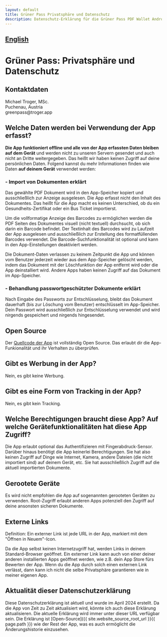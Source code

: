 ```yaml
---
layout: default
title: Grüner Pass Privatsphäre und Datenschutz
description: Datenschutz-Erklärung für die Grüner Pass PDF Wallet Android App.
---
```

## [English](/greenpass/privacy)
# Grüner Pass: Privatsphäre und Datenschutz

## Kontaktdaten
Michael Troger, MSc.  
Puchenau, Austria  
&#103;&#114;&#101;&#101;&#110;&#112;&#97;&#115;&#115;&#64;&#116;&#114;&#111;&#103;&#101;&#114;&#46;&#97;&#112;&#112;

## Welche Daten werden bei Verwendung der App erfasst?
**Die App funktioniert offline und alle von der App erfassten Daten bleiben auf dem Gerät** und werden nicht zu unseren Servern gesendet und auch nicht an Dritte weitergegeben.
Das heißt wir haben keinen Zugriff auf deine persönlichen Daten.
Folgend kannst du mehr Informationen finden wie Daten **auf deinem Gerät** verwendet werden:

### - Import von Dokumenten erklärt
Das gewählte PDF Dokument wird in den App-Speicher kopiert und ausschließlich zur Anzeige ausgelesen.
Die App erfasst nicht den Inhalt des Dokumentes.
Das heißt für die App macht es keinen Unterschied, ob du ein Gesundheits-Zertifikat oder ein Bus Ticket importierst.

Um die vollformatige Anzeige des Barcodes zu ermöglichen werden die PDF Seiten des Dokumentes visuell (nicht textuell) durchsucht, ob sich darin ein Barcode befindet.
Der Textinhalt des Barcodes wird zu Laufzeit der App ausgelesen und ausschließlich zur Erstellung des formatfüllenden Barcodes verwendet.
Die Barcode-Suchfunktionalität ist optional und kann in den App-Einstellungen deaktiviert werden.

Die Dokument-Daten verlassen zu keinem Zeitpunkt die App und können vom Benutzer jederzeit wieder aus dem App-Speicher gelöscht werden, 
indem das Dokument mit der Löschfunktion der App entfernt wird oder die App deinstalliert wird. 
Andere Apps haben keinen Zugriff auf das Dokument im App-Speicher.

### - Behandlung passwortgeschützter Dokumente erklärt
Nach Eingabe des Passworts zur Entschlüsselung, bleibt das Dokument dauerhaft (bis zur Löschung vom Benutzer) entschlüsselt im App-Speicher. 
Dein Passwort wird ausschließlich zur Entschlüsselung verwendet und wird nirgends gespeichert und nirgends hingesendet.

## Open Source
Der [Quellcode der App](https://github.com/michaeltroger/greenpass-android) ist vollständig Open Source.
Das erlaubt dir die App-Funkionalität und ihr Verhalten zu überprüfen.
  
## Gibt es Werbung in der App?
Nein, es gibt keine Werbung.
    
## Gibt es eine Form von Tracking in der App?
Nein, es gibt kein Tracking.
  
## Welche Berechtigungen braucht diese App? Auf welche Gerätefunktionalitäten hat diese App Zugriff?
Die App erlaubt optional das Authentifizieren mit Fingerabdruck-Sensor. Darüber hinaus benötigt die App keinerlei Berechtigungen. 
Sie hat also keinen Zugriff auf Dinge wie Internet, Kamera, andere Dateien (die nicht importiert sind) auf deinem Gerät, etc.
Sie hat ausschließlich Zugriff auf die aktuell importierten Dokumente.

## Gerootete Geräte
Es wird nicht empfohlen die App auf sogenannten gerooteten Geräten zu verwenden. Root-Zugriff erlaubt anderen Apps potenziell den Zugriff auf deine ansonsten sicheren Dokumente.

## Externe Links
Definition: Ein externer Link ist jede URL in der App, markiert mit dem "Öffnen in Neuem"-Icon.

Da die App selbst keinen Internetzugriff hat, werden Links in deinem Standard-Browser geöffnet.
Ein externer Link kann auch von einer deiner anderen installierten Apps geöffnet werden, wie z.B. dein App Store fürs Bewerten der App.
Wenn du die App durch solch einen externen Link verlässt, dann kann ich nicht die selbe Privatsphäre garantieren wie in meiner eigenen App.

## Aktualität dieser Datenschutzerklärung
Diese Datenschutzerklärung ist aktuell und wurde im April 2024 erstellt. Da die App von Zeit zu Zeit aktualisiert wird, könnte ich auch diese Erklärung aktualisieren.
Die aktuelle Erklärung wird immer unter dieser URL verfügbar sein. Die Erklärung ist [Open-Source]({{ site.website_source_root_url }}{{ page.path }}) wie der Rest der App, was es auch ermöglicht die Änderungshistorie einzusehen.
